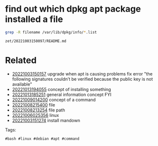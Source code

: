 # find out which dpkg apt package installed a file
```bash
grep -R filename /var/lib/dpkg/info/*.list
```

` zet/20221003150097/README.md `

# Related

- [20221003150157](/zet/20221003150157/README.md) upgrade when apt is causing problems fix error "the following signatures couldn’t be verified because the public key is not available"
- [20221013194055](/zet/20221013194055/README.md) concept of installing something
- [20221013185251](/zet/20221013185251/README.md) general information concept FYI
- [20221009014200](/zet/20221009014200/README.md) concept of a command
- [20221008215400](/zet/20221008215400/README.md) file
- [20221008213254](/zet/20221008213254/README.md) file path
- [20221006025356](/zet/20221006025356/README.md) linux
- [20221003151274](/zet/20221003151274/README.md) install mandown

Tags:

    #bash #linux #debian #apt #command
